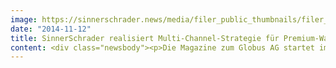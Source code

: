 ```yaml
---
image: https://sinnerschrader.news/media/filer_public_thumbnails/filer_public/99/51/9951f47c-6dfc-4573-805a-e1861f5cb7c4/s2_teaser_globus_750x450.jpg__480x288_q85_crop_subsampling-2_upscale.jpg
date: "2014-11-12"
title: SinnerSchrader realisiert Multi-Channel-Strategie für Premium-Warenhauskette Globus
content: <div class="newsbody"><p>Die Magazine zum Globus AG startet im E-Commerce durch. Die Tochter der Migros-Gruppe – dem mit über 1.400 Filialen größten Einzelhändler der Schweiz – überträgt dabei ihre Qualitäten aus dem Offline- in den Online-Handel. Die neue <a href="http&#58;//www.globus.ch/">Globus.ch</a> steht für Lebensqualität, Leidenschaft, Genuss und Emotionalität. Hochwertige redaktionelle Inhalte und ästhetische Fotostrecken liefern Inspirationen für den nächsten Einkauf.</p><p>Die neue Plattform bildet den Mittelpunkt einer Multi-Channel-Strategie, die Globus gemeinsam mit SinnerSchrader entwickelte. Kunden können sich Waren bequem online zusammenstellen und dann per “Click &amp; Collect” in ihrer Wunschfiliale abholen oder nach Hause liefern lassen. Darüber hinaus sind Promotionen künftig offline wie online einsetzbar. So kann ein Kunde einen per Post erhaltenen Rabattgutschein nun in den Filialen sowie globus.ch gleichermaßen einlösen. Zudem können Käufer die Vorteile ihrer Globus-Kundenkarten jetzt auch online in Anspruch nehmen.</p><p>Dafür erweiterte SinnerSchrader die Features des E-Commerce-Frameworks hybris, das die Basis der neuen anspruchsvollen technischen Architektur von globus.ch bildet. Dort laufen jetzt mehr als 20 Backendsysteme zusammen, u.a. ein neues Contentmanagementsystem (CMS), Product-Information-Management (PIM) sowie die CRM-Daten. Die 3.300 Mitarbeiter der führenden Premium-Warenhauskette der Schweiz erwirtschaften in 38 Warenhäusern und Fachgeschäften jährlich rund 700 Millionen Euro Nettoumsatz.</p><p><a class="news-backlink" href="/de/"><svg class="svg-ico svg-ico--arrow-left"><use xlink&#58;href="#arrow-down"></use></svg>Zurück zur Presse Übersicht</a></p></div>
---
```

